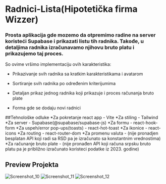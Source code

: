 # Radnici-Lista(Hipotetička firma Wizzer)

### Prosta aplikacija gde mozemo da otpremimo radine na server koristeći Supabase i prikazati listu tih radnika. Takođe, u detaljima radnika izračunavamo njihovu bruto platu i prikazujemo taj proces.

So ovime vršimo implementaciju ovih karakteristika:

* Prikazivanje svih radnika sa kratkim karakteristikama i avatarom

* Sortiranje svih radnika po određenim kriterijumima

* Detaljan prikaz jednog radnika koji prikazuje i proces računanja bruto plate 

* Forma gde se dodaju novi radnici

##Tehnološke odluke
*Za pokretanje react app - Vite
*Za stiling - Tailwind
*Za server - Supabase(@supabase/supabase-js)
*Za formu - react-hook-form
*Za uspeh/error pop-ups(toasts) - react-hot-toast
*Za ikonice - react-icons
*Za routing - react-router-dom
*Za promenu valuta - (nije pronadjen besplatan API koji radi sa RSD pa je izračunato sa konstantnim vrednostima)
*Za računanje bruto plate - (nije pronađen API koji računa srpsku bruto platu pa je približno izračunato koristeci podatke iz 2023. godine)

## Preview Projekta



![Screenshot_10](https://github.com/MatijaNikolic345/Radnici-Lista/assets/139424786/c29d63ee-3120-4ab6-b42d-18323c81da63)
![Screenshot_11](https://github.com/MatijaNikolic345/Radnici-Lista/assets/139424786/7eceb9b6-04d5-43b6-b141-f59958548d28)
![Screenshot_12](https://github.com/MatijaNikolic345/Radnici-Lista/assets/139424786/0422b262-e069-4d26-92ad-7b6b5fe523a5)
